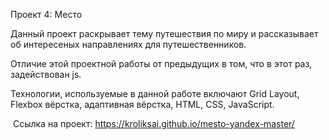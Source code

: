Проект 4: Место

Данный проект раскрывает тему путешествия по миру и рассказывает об интересеных направлениях для путешественников. 

Отличие этой проектной работы от предыдущих в том, что в этот раз, задействован js. 

Технологии, используемые в данной работе включают Grid Layout, Flexbox вёрстка, адаптивная вёрстка, HTML, CSS, JavaScript.

 Ссылка на проект: https://kroliksai.github.io/mesto-yandex-master/



